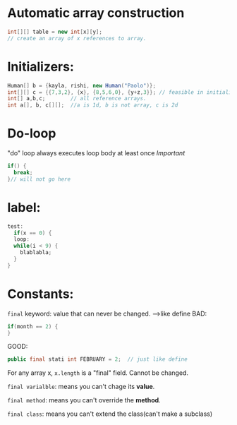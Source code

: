 # Automatic array construction

```java
int[][] table = new int[x][y];
// create an array of x references to array.

```
# Initializers:
```java
Human[] b = {kayla, rishi, new Human("Paolo")};
int[][] c = {{7,3,2}, {x}, {8,5,6,0}, {y+z,3}}; // feasible in initializers, not in assignment.
int[] a,b,c;        // all reference arrays.
int a[], b, c[][];  //a is 1d, b is not array, c is 2d
```
# Do-loop
"do" loop always executes loop body at least once
*Important*
``` java
if() {
  break;
}// will not go here
```

# label:
```java
test:
  if(x == 0) {
  loop:
  while(i < 9) {
    blablabla;  
  }
}
```

# Constants:
`final` keyword: value that can never be changed. -->like define
BAD: 
```java
if(month == 2) {
}
```
GOOD: 
```java
public final stati int FEBRUARY = 2;  // just like define
```

For any array x, `x.length` is a "final" field. Cannot be changed.

`final varialble`: means you can't chage its **value**.

`final method`: means you can't override the **method**.

`final class`: means you can't extend the class(can't make a subclass)
